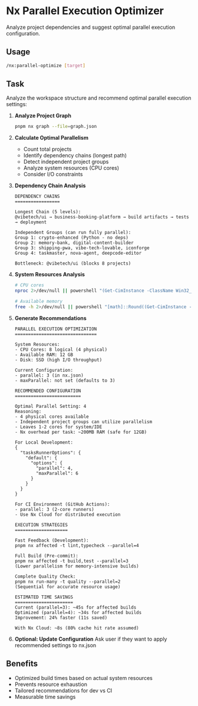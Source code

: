 # Nx Parallel Execution Optimizer

Analyze project dependencies and suggest optimal parallel execution configuration.

## Usage
```bash
/nx:parallel-optimize [target]
```

## Task
Analyze the workspace structure and recommend optimal parallel execution settings:

1. **Analyze Project Graph**
   ```bash
   pnpm nx graph --file=graph.json
   ```

2. **Calculate Optimal Parallelism**
   - Count total projects
   - Identify dependency chains (longest path)
   - Detect independent project groups
   - Analyze system resources (CPU cores)
   - Consider I/O constraints

3. **Dependency Chain Analysis**
   ```
   DEPENDENCY CHAINS
   =================
   
   Longest Chain (5 levels):
   @vibetech/ui → business-booking-platform → build artifacts → tests → deployment
   
   Independent Groups (can run fully parallel):
   Group 1: crypto-enhanced (Python - no deps)
   Group 2: memory-bank, digital-content-builder
   Group 3: shipping-pwa, vibe-tech-lovable, iconforge
   Group 4: taskmaster, nova-agent, deepcode-editor
   
   Bottleneck: @vibetech/ui (blocks 8 projects)
   ```

4. **System Resources Analysis**
   ```bash
   # CPU cores
   nproc 2>/dev/null || powershell "(Get-CimInstance -ClassName Win32_Processor).NumberOfLogicalProcessors"
   
   # Available memory
   free -h 2>/dev/null || powershell "[math]::Round((Get-CimInstance -ClassName Win32_OperatingSystem).FreePhysicalMemory / 1MB, 2)"
   ```

5. **Generate Recommendations**
   ```
   PARALLEL EXECUTION OPTIMIZATION
   ===============================
   
   System Resources:
   - CPU Cores: 8 logical (4 physical)
   - Available RAM: 12 GB
   - Disk: SSD (high I/O throughput)
   
   Current Configuration:
   - parallel: 3 (in nx.json)
   - maxParallel: not set (defaults to 3)
   
   RECOMMENDED CONFIGURATION
   =========================
   
   Optimal Parallel Setting: 4
   Reasoning:
   - 4 physical cores available
   - Independent project groups can utilize parallelism
   - Leaves 1-2 cores for system/IDE
   - Nx overhead per task: ~200MB RAM (safe for 12GB)
   
   For Local Development:
   {
     "tasksRunnerOptions": {
       "default": {
         "options": {
           "parallel": 4,
           "maxParallel": 6
         }
       }
     }
   }
   
   For CI Environment (GitHub Actions):
   - parallel: 3 (2-core runners)
   - Use Nx Cloud for distributed execution
   
   EXECUTION STRATEGIES
   ====================
   
   Fast Feedback (Development):
   pnpm nx affected -t lint,typecheck --parallel=4
   
   Full Build (Pre-commit):
   pnpm nx affected -t build,test --parallel=3
   (Lower parallelism for memory-intensive builds)
   
   Complete Quality Check:
   pnpm nx run-many -t quality --parallel=2
   (Sequential for accurate resource usage)
   
   ESTIMATED TIME SAVINGS
   ======================
   Current (parallel=3): ~45s for affected builds
   Optimized (parallel=4): ~34s for affected builds
   Improvement: 24% faster (11s saved)
   
   With Nx Cloud: ~8s (80% cache hit rate assumed)
   ```

6. **Optional: Update Configuration**
   Ask user if they want to apply recommended settings to nx.json

## Benefits
- Optimized build times based on actual system resources
- Prevents resource exhaustion
- Tailored recommendations for dev vs CI
- Measurable time savings
